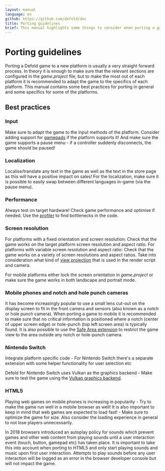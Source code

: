 ```yaml
---
layout: manual
language: en
github: https://github.com/defold/doc
title: Porting guidelines
brief: This manual highlights some things to consider when porting a game to a new platform
---
```


# Porting guidelines

Porting a Defold game to a new platform is usually a very straight forward process. In theory it is enough to make sure that the relevant sections are configured in the *game.project* file, but to make the most out of each platform it is recommended to adapt the game to the specifics of each platform. This manual contains some best practices for porting in general and some specifics for some of the platforms.


## Best practices

### Input
Make sure to adapt the game to the input methods of the platform. Consider adding support for [gamepads](/manuals/input-gamepads) if the platform supports it! And make sure the game supports a pause menu - if a controller suddenly disconnects, the game should be paused!


### Localization
Localise/translate any text in the game as well as the text in the store page as this will have a positive impact on sales! For the localization, make sure it is possible to easily swap between different languages in-game (via the pause menu).


### Performance
Always test on target hardware! Check game performance and optimise if needed. Use the [profiler](/manuals/profiling) to find bottlenecks in the code.


### Screen resolution
For platforms with a fixed orientation and screen resolution: Check that the game works on the target platform screen resolution and aspect ratio. For platforms with variable screen resolution and aspect ratio: Check that the game works on a variety of screen resolutions and aspect ratios. Take into consideration what kind of [view projection](/manuals/render/#default-view-projection) that is used in the render script and camera.

For mobile platforms either lock the screen orientation in *game.project* or make sure the game works in both landscape and portrait mode.


### Mobile phones and notch and hole punch cameras
It has become increasingly popular to use a small lens cut-out on the display screen to fit in the front camera and sensors (also known as a notch or hole punch camera). When porting a game to mobile it is recommended to make sure that no critical information is positioned where a notch (center of upper screen edge) or hole-punch (top left screen area) is typically found. It is also possible to use the [Safe Area extension](/extension-safearea) to restrict the game view to the area outside any notch or hole-punch camera.


### Nintendo Switch
Integrate platform specific code - For Nintendo Switch there's a separate extension with some helper functionality for user selection etc

Defold for Nintendo Switch uses Vulkan as the graphics backend - Make sure to test the game using the [Vulkan graphics backend](https://github.com/defold/extension-vulkan).


### HTML5
Playing web games on mobile phones is increasing in popularity - Try to make the game run well in a mobile browser as well! It is also important to keep in mind that web games are expected to load fast! - Make sure to optimize the game for size. Also consider the loading experience in general to not lose players unnecessarily.

In 2018 browsers introduced an autoplay policy for sounds which prevent games and other web content from playing sounds until a user interaction event (touch, button, gamepad etc) has taken place. It is important to take this into account when porting to HTML5 and only start playing sounds and music upon first user interaction. Attempts to play sounds before any user interaction will be logged as an error in the browser developer console but will not impact the game.
